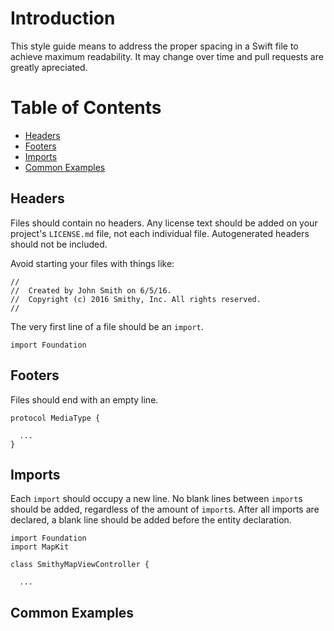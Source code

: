 # Introduction

This style guide means to address the proper spacing in a Swift file to achieve maximum readability. It may change over time and pull requests are greatly apreciated.

# Table of Contents

* [Headers](#Headers)
* [Footers](#Footers)
* [Imports](#Imports)
* [Common Examples](#CommonExamples)

## Headers

Files should contain no headers. Any license text should be added on your project's `LICENSE.md` file, not each individual file. Autogenerated headers should not be included.

Avoid starting your files with things like:
```
//
//  Created by John Smith on 6/5/16.
//  Copyright (c) 2016 Smithy, Inc. All rights reserved.
//
```

The very first line of a file should be an `import`.

```
import Foundation
```

## Footers

Files should end with an empty line.

```
protocol MediaType {

  ...
}

```

## Imports

Each `import` should occupy a new line. No blank lines between `import`s should be added, regardless of the amount of `import`s. After all imports are declared, a blank line should be added before the entity declaration.

```
import Foundation
import MapKit

class SmithyMapViewController {

  ...
```

## Common Examples
